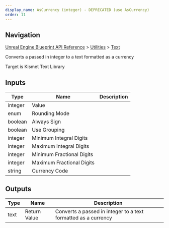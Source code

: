 ```yaml
---
display_name: AsCurrency (integer) - DEPRECATED (use AsCurrency)
order: 11
---
```

## Navigation

[Unreal Engine Blueprint API Reference](https://dev.epicgames.com/documentation/en-us/unreal-engine/BlueprintAPI) > [Utilities](https://dev.epicgames.com/documentation/en-us/unreal-engine/BlueprintAPI/Utilities) > [Text](https://dev.epicgames.com/documentation/en-us/unreal-engine/BlueprintAPI/Utilities/Text)

Converts a passed in integer to a text formatted as a currency

Target is Kismet Text Library

## Inputs

| Type | Name | Description |
| --- | --- | --- |
| integer | Value |  |
| enum | Rounding Mode |  |
| boolean | Always Sign |  |
| boolean | Use Grouping |  |
| integer | Minimum Integral Digits |  |
| integer | Maximum Integral Digits |  |
| integer | Minimum Fractional Digits |  |
| integer | Maximum Fractional Digits |  |
| string | Currency Code |  |

## Outputs

| Type | Name | Description |
| --- | --- | --- |
| text | Return Value | Converts a passed in integer to a text formatted as a currency |
